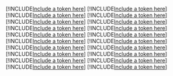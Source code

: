 [!INCLUDE[Include a token here](refs1526530838041/r1.md)]
[!INCLUDE[Include a token here](refs1526530838041/r2.md)]
[!INCLUDE[Include a token here](refs1526530838041/r3.md)]
[!INCLUDE[Include a token here](refs1526530838041/r4.md)]
[!INCLUDE[Include a token here](refs1526530838041/r5.md)]
[!INCLUDE[Include a token here](refs1526530838041/r6.md)]
[!INCLUDE[Include a token here](refs1526530838041/r7.md)]
[!INCLUDE[Include a token here](refs1526530838041/r8.md)]
[!INCLUDE[Include a token here](refs1526530838041/r9.md)]
[!INCLUDE[Include a token here](refs1526530838041/r10.md)]
[!INCLUDE[Include a token here](refs1526530838041/r11.md)]
[!INCLUDE[Include a token here](refs1526530838041/r12.md)]
[!INCLUDE[Include a token here](refs1526530838041/r13.md)]
[!INCLUDE[Include a token here](refs1526530838041/r14.md)]
[!INCLUDE[Include a token here](refs1526530838041/r15.md)]
[!INCLUDE[Include a token here](refs1526530838041/r16.md)]
[!INCLUDE[Include a token here](refs1526530838041/r17.md)]
[!INCLUDE[Include a token here](refs1526530838041/r18.md)]
[!INCLUDE[Include a token here](refs1526530838041/r19.md)]
[!INCLUDE[Include a token here](refs1526530838041/r20.md)]